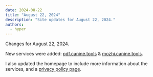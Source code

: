 ```yaml
---
date: 2024-08-22
title: "August 22, 2024"
description: "Site updates for August 22, 2024."
authors:
  - hyper
---
```

Changes for August 22, 2024.
<!-- more -->

New services were added: [pdf.canine.tools](https://pdf.canine.tools) & [mozhi.canine.tools](https://mozhi.canine.tools).

I also updated the homepage to include more information about the services, and a [privacy policy page](https://canine.tools/privacy).
